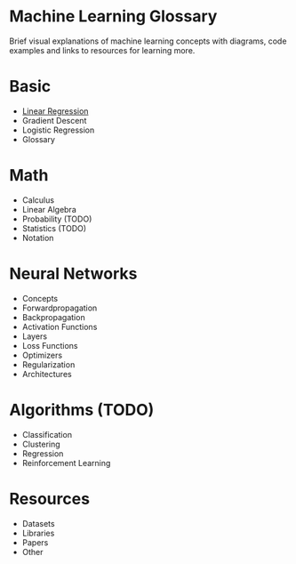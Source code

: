 # Machine Learning Glossary

Brief visual explanations of machine learning concepts with diagrams, code examples and links to resources for learning more.

# Basic
- [Linear Regression](/1_basics/1_linear_regression.md)
- Gradient Descent
- Logistic Regression
- Glossary

# Math
- Calculus
- Linear Algebra
- Probability (TODO)
- Statistics (TODO)
- Notation

# Neural Networks
- Concepts
- Forwardpropagation
- Backpropagation
- Activation Functions
- Layers
- Loss Functions
- Optimizers
- Regularization
- Architectures

# Algorithms (TODO)
- Classification
- Clustering
- Regression
- Reinforcement Learning

# Resources
- Datasets
- Libraries
- Papers
- Other